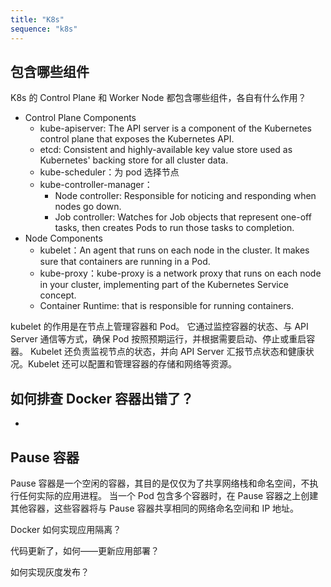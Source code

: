 ```yaml
---
title: "K8s"
sequence: "k8s"
---
```


## 包含哪些组件

K8s 的 Control Plane 和 Worker Node 都包含哪些组件，各自有什么作用？

- Control Plane Components
    - kube-apiserver: The API server is a component of the Kubernetes control plane that exposes the Kubernetes API.
    - etcd: Consistent and highly-available key value store used as Kubernetes' backing store for all cluster data.
    - kube-scheduler：为 pod 选择节点
    - kube-controller-manager：
      - Node controller: Responsible for noticing and responding when nodes go down.
      - Job controller: Watches for Job objects that represent one-off tasks, then creates Pods to run those tasks to completion.
- Node Components
  - kubelet：An agent that runs on each node in the cluster. It makes sure that containers are running in a Pod.
  - kube-proxy：kube-proxy is a network proxy that runs on each node in your cluster, implementing part of the Kubernetes Service concept.
  - Container Runtime: that is responsible for running containers.

kubelet 的作用是在节点上管理容器和 Pod。
它通过监控容器的状态、与 API Server 通信等方式，确保 Pod 按照预期运行，并根据需要启动、停止或重启容器。
Kubelet 还负责监视节点的状态，并向 API Server 汇报节点状态和健康状况。Kubelet 还可以配置和管理容器的存储和网络等资源。

## 如何排查 Docker 容器出错了？

-


## Pause 容器

Pause 容器是一个空闲的容器，其目的是仅仅为了共享网络栈和命名空间，不执行任何实际的应用进程。
当一个 Pod 包含多个容器时，在 Pause 容器之上创建其他容器，这些容器将与 Pause 容器共享相同的网络命名空间和 IP 地址。

Docker 如何实现应用隔离？

代码更新了，如何——更新应用部署？

如何实现灰度发布？
